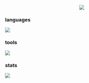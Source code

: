 <div align="center">
  <a href="https://jayyln.github.io"><img src="https://readme-typing-svg.demolab.com/?lines=hello+im+jayln+click+on+me"></a>
</div>
<h3>languages</h3>
<img src="https://skillicons.dev/icons?i=lua,py,js,ts,go,cpp,nim,html,css">
<h3>tools</h3>
<img src="https://skillicons.dev/icons?i=linux,neovim,vscode,visualstudio,raspberrypi,git">
<h3>stats</h3>
<img src="https://github-readme-stats.vercel.app/api?username=jayyln&theme=dark">
